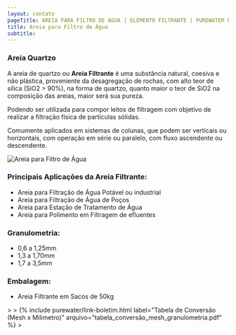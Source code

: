 ```yaml
---
layout: contato
pageTitle: AREIA PARA FILTRO DE ÁGUA | ELEMENTO FILTRANTE | PUREWATER EFLUENTES
title: Areia para Filtro de Água
subtitle: 
---
```


### **Areia Quartzo**

A areia de quartzo ou **Areia Filtrante** é uma substância natural, coesiva e não plástica, proveniente da desagregação de rochas, com alto teor de sílica (SiO2 > 90%), na forma de quartzo, quanto maior o teor de SiO2 na composição das areias, maior será sua pureza. 

Podendo ser utilizada para compor leitos de filtragem com objetivo de realizar a filtração física de partículas sólidas.

Comumente aplicados em sistemas de colunas, que podem ser verticais ou horizontais, com operação em série ou paralelo, com fluxo ascendente ou descendente.


<img class="img-responsive pull-right" style="max-width: 40%;" src="../../website/images/areia quartzo anuncio 3.png" alt="Areia para Filtro de Água">

### **Principais Aplicações da Areia Filtrante:**

- Areia para Filtração de Água Potável ou industrial
- Areia para Filtração de Água de Poços
- Areia para Estação de Tratamento de Água
- Areia para Polimento em Filtragem de efluentes


### **Granulometria:**

- 0,6 a 1,25mm
- 1,3 a 1,70mm
- 1,7 a 3,5mm

### **Embalagem:** 

- Areia Filtrante em Sacos de 50kg

<p>
>
>
{% include purewater/link-boletim.html 
   label="Tabela de Conversão (Mesh x Milimetro)" 
   arquivo="tabela_conversão_mesh_granulometria.pdf" %}
>


